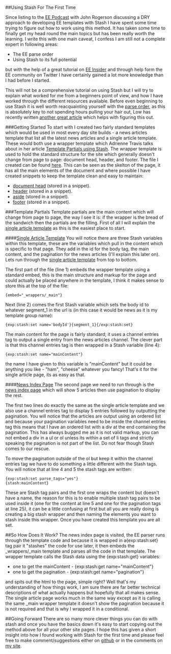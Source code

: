 ##Using Stash For The First Time

Since listing to the [EE Podcast](http://ee-podcast.com/episodes/dry-techniques-with-ee) with John Rogerson discussing a DRY approach to developing EE templates with Stash I have spent some time trying to figure out how to work using this method. It has taken some time to finally get my head round the main topics but has been really worth the learning. I write this with one main caveat, I confess I am still not a complete expert in following areas:

* The EE parse order
* Using Stash to its full potential

but with the help of a great tutorial on [EE Insider](http://eeinsider.com/articles/template-partials-using-stash/) and through help form the EE community on Twitter I have certainly gained a lot more knowledge than I had before I started.

This will not be a comprehensive tutorial on using Stash but I will try to explain what worked for me from a beginners point of view, and how I have worked through the different resources available. Before even beginning to use Stash it is well worth reacquainting yourself with the [parse order](http://loweblog.com/downloads/ee-parse-order.pdf), as this is absolutely key to not spending hours pulling your hair out, Low has recently written [another great article](http://gotolow.com/blog/parse-order-and-low-variables) which helps with figuring this out.

###Getting Started
To start with I created two fairly standard templates which would be used in most every day site builds - a news articles template that list all the latest news articles and a single article template. These would both use a wrapper template which Adrienne Travis talks about in her article [Template Partials using Stash](http://eeinsider.com/articles/template-partials-using-stash). The wrapper template is used to hold the standard structure for the site which generally doesn't change from page to page: document head, header, and footer. The file I created can be found [here](https://github.com/expressionengine/stash-example/blob/master/_wrappers.group/_main.html). This can be seen as the skelton of the page, it has all the main elements of the document and where possible I have created snippets to keep the template clean and easy to maintain:

* [document head](https://github.com/expressionengine/stash-example/blob/master/snippets/sn_document_head.html)  (stored in a snippet).
* [header](https://github.com/expressionengine/stash-example/blob/master/snippets/sn_header.html) (stored in a snippet).
* [aside](https://github.com/expressionengine/stash-example/blob/master/snippets/sn_aside.html) (stored in a snippet).
* [footer](https://github.com/expressionengine/stash-example/blob/master/snippets/sn_footer.html) (stored in a snippet).

###Template Partials
Template partials are the main content which will change from page to page, the way I see it is: if the wrapper is the bread of the sandwich then the partials are the filling. First of all I will explain the [single article template](https://github.com/expressionengine/stash-example/blob/master/news.group/article.html) as this is the easiest place to start.
 
####[Single Article Template](https://github.com/expressionengine/stash-example/blob/master/news.group/article.html)
You will notice there are three Stash variables within this template, these are the variables which pull in the content which is specific to that page. They add in the id for the body tag, the main content, and the pagination for the news articles (I'll explain this later on).  Lets run through the [single article template](https://github.com/expressionengine/stash-example/blob/master/news.group/article.html) from top to bottom.

The first part of the file (line 1) embeds the wrapper template using a standard embed, this is the main structure and markup for the page and could actually be placed anywhere in the template, I think it makes sense to store this at the top of the file:

	{embed="_wrappers/_main"}

Next (line 2) comes the first Stash variable which sets the body id to whatever segment_1 in the url is (in this case it would be news as it is my template group name):

	{exp:stash:set name='bodyId'}{segment_1}{/exp:stash:set}
	
The main content for the page is fairly standard; it uses a channel entries tag to output a single entry from the news articles channel. The clever part is that this channel entries tag is then wrapped in a Stash variable (line 4):

	{exp:stash:set name="mainContent"}

the name I have given to this variable is "mainContent" but it could be anything you like - "ham", "cheese" whatever you fancy!
That's it for the single article page, its as easy as that.

####[News Index Page](https://github.com/expressionengine/stash-example/blob/master/news.group/index.html)
The second page we need to run through is the [news index page](https://github.com/expressionengine/stash-example/blob/master/news.group/index.html) which will show 5 articles then use pagination to display the rest.

The first two lines do exactly the same as the single article template and we also use a channel entries tag to display 5 entries followed by outputting the pagination. You will notice that the articles are output using an ordered list and because your pagination variables need to be inside the channel entries tag this means that I have an ordered list with a div at the end containing the pagination. This has always bugged me as it is not valid markup, you can not embed a div in a ul or ol unless its within a set of li tags and strictly speaking the pagination is not part of the list. Do not fear though Stash comes to our rescue.

To move the pagination outside of the ol but keep it within the channel entries tag we have to do something a little different with the Stash tags. You will notice that at line 4 and 5 the stash tags are written:

	{exp:stash:set parse_tags="yes"}
	{stash:mainContent}

These are Stash tag pairs and the first one wraps the content but doesn't have a name, the reason for this is to enable multiple stash tag pairs to be used inside it (one for the content at line 5 and one for the pagination tags at line 25), it can be a little confusing at first but all you are really doing is creating a big stash wrapper and then naming the elements you want to stash inside this wrapper. Once you have created this template you are all set.

##So How Does It Work?
The news index page is visited, the EE parser runs through the template code and because it is wrapped in a{exp:stash:set} tag pair it "stashes" the code for use later, it then embeds the _wrappers/_main template and parses all the code in that template. The wrapper template calls the Stash data using the {exp:stash:get} variables:

 * one to get the mainContent - {exp:stash:get name="mainContent"}
 * one to get the pagination - {exp:stash:get name="pagination"}

and spits out the html to the page, simple right? Well that's my understanding of how things work, I am sure there are far better technical descriptions of what actually happens but hopefully that all makes sense. The single article page works much in the same way except as it is calling the same _main wrapper template it doesn't show the pagination because it is not required and that is why I wrapped it in a conditional.
  
##Going Forward
There are so many more clever things you can do with stash and once you have the basics down it's easy to start copying out the method above for all your other site pages. I hope this has given a short insight into how I found working with Stash for the first time and please feel free to make comment/suggestions either on [github](https://github.com/expressionengine/stash-example) or in the comments on [my site](). 

